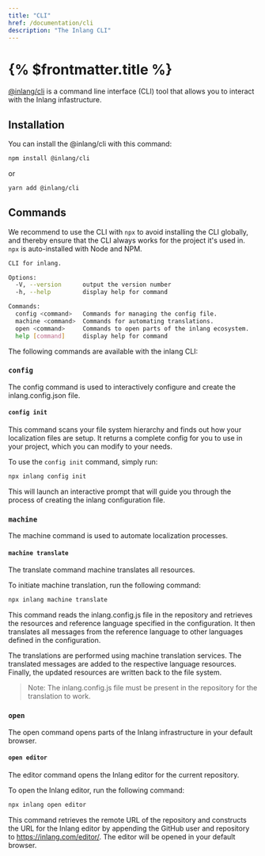 ```yaml
---
title: "CLI"
href: /documentation/cli
description: "The Inlang CLI"
---
```


# {% $frontmatter.title %}

[@inlang/cli](https://github.com/inlang/inlang/tree/main/source-code/cli) is a command line interface (CLI) tool that allows you to interact with the Inlang infastructure.

## Installation

You can install the @inlang/cli with this command:

```sh
npm install @inlang/cli
```

or

```sh
yarn add @inlang/cli
```

## Commands

We recommend to use the CLI with `npx` to avoid installing the CLI globally, and thereby ensure that the CLI always works for the project it's used in. `npx` is auto-installed with Node and NPM.

```sh
CLI for inlang.

Options:
  -V, --version      output the version number
  -h, --help         display help for command

Commands:
  config <command>   Commands for managing the config file.
  machine <command>  Commands for automating translations.
  open <command>     Commands to open parts of the inlang ecosystem.
  help [command]     display help for command
```

The following commands are available with the inlang CLI:

### `config`

The config command is used to interactively configure and create the inlang.config.json file.

#### `config init`

This command scans your file system hierarchy and finds out how your localization files are setup.
It returns a complete config for you to use in your project, which you can modify to your needs.

To use the `config init` command, simply run:

```sh
npx inlang config init
```

This will launch an interactive prompt that will guide you through the process of creating the inlang configuration file.

### `machine`

The machine command is used to automate localization processes.

#### `machine translate`

The translate command machine translates all resources.

To initiate machine translation, run the following command:

```sh
npx inlang machine translate
```

This command reads the inlang.config.js file in the repository and retrieves the resources and reference language specified in the configuration. It then translates all messages from the reference language to other languages defined in the configuration.

The translations are performed using machine translation services. The translated messages are added to the respective language resources. Finally, the updated resources are written back to the file system.

> Note: The inlang.config.js file must be present in the repository for the translation to work.

### `open`

The open command opens parts of the Inlang infrastructure in your default browser.

#### `open editor`

The editor command opens the Inlang editor for the current repository.

To open the Inlang editor, run the following command:

```sh
npx inlang open editor
```

This command retrieves the remote URL of the repository and constructs the URL for the Inlang editor by appending the GitHub user and repository to https://inlang.com/editor/. The editor will be opened in your default browser.
